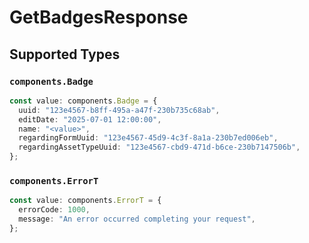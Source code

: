 # GetBadgesResponse


## Supported Types

### `components.Badge`

```typescript
const value: components.Badge = {
  uuid: "123e4567-b8ff-495a-a47f-230b735c68ab",
  editDate: "2025-07-01 12:00:00",
  name: "<value>",
  regardingFormUuid: "123e4567-45d9-4c3f-8a1a-230b7ed006eb",
  regardingAssetTypeUuid: "123e4567-cbd9-471d-b6ce-230b7147506b",
};
```

### `components.ErrorT`

```typescript
const value: components.ErrorT = {
  errorCode: 1000,
  message: "An error occurred completing your request",
};
```

